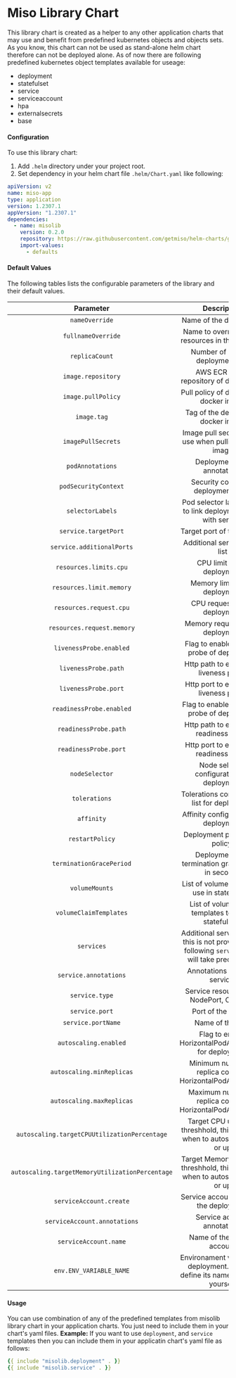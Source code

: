 # Miso Library Chart
This library chart is created as a helper to any other application charts that may use and benefit from predefined kubernetes objects and objects sets. As you know, this chart can not be used as stand-alone helm chart therefore can not be deployed alone.
As of now there are following predefined kubernetes object templates available for useage:
- deployment
- statefulset
- service
- serviceaccount
- hpa
- externalsecrets
- base

#### Configuration

To use this library chart:

1. Add `.helm` directory under your project root.
2. Set dependency in your helm chart file `.helm/Chart.yaml` like following:
```yaml
apiVersion: v2
name: miso-app
type: application
version: 1.2307.1
appVersion: "1.2307.1"
dependencies:
  - name: misolib
    version: 0.2.0
    repository: https://raw.githubusercontent.com/getmiso/helm-charts/gh-pages
    import-values:
      - defaults
```

#### Default Values
The following tables lists the configurable parameters of the library and their default values.

| Parameter | Description | Default Value |
|:---------------------------------------------:|:--------------------------------------------------------------------------------:|:-------------:|
| `nameOverride` | Name of the deployment | `""` |
| `fullnameOverride` | Name to override all the resources in the template | `""` |
| `replicaCount` | Number of replicas deployment has | `1` |
| `image.repository` | AWS ECR Image repository of deployment | `hello-world` |
| `image.pullPolicy` | Pull policy of deployment docker image | `Always` |
| `image.tag` | Tag of the deployment docker image | `latest` |
| `imagePullSecrets` | Image pull secrets list to use when pulling docker image | `[]` |
| `podAnnotations` | Deployment pod annotations | `{}` |
| `podSecurityContext` | Security context of deployment pods | `{}` |
| `selectorLabels` | Pod selector labels used to link deployment pods with service | `NIL` |
| `service.targetPort` | Target port of the service | `80` |
| `service.additionalPorts` | Additional service ports list | `[]` |
| `resources.limits.cpu` | CPU limit of the deployment | `200m` |
| `resources.limit.memory` | Memory limit of the deployment | `200Mi` |
| `resources.request.cpu` | CPU request of the deployment | `100m` |
| `resources.request.memory` | Memory request of the deployment | `100Mi` |
| `livenessProbe.enabled` | Flag to enable liveness probe of deployment | `false` |
| `livenessProbe.path` | Http path to expose for liveness probe | `/` |
| `livenessProbe.port` | Http port to expose for liveness probe | `80` |
| `readinessProbe.enabled` | Flag to enable readiness probe of deployment | `false` |
| `readinessProbe.path` | Http path to expose for readiness probe | `/` |
| `readinessProbe.port` | Http port to expose for readiness probe | `80` |
| `nodeSelector` | Node selector configuration for deployment | `{}` |
| `tolerations` | Tolerations configuration list for deployment | `[]` |
| `affinity` | Affinity configuration for deployment | `{}` |
| `restartPolicy` | Deployment pod restart policy. | `Always` |
| `terminationGracePeriod` | Deployment pod termination grace period in seconds | `30` |
| `volumeMounts` | List of volume mounts to use in statefulsets | `[]` |
| `volumeClaimTemplates` | List of volume claim templates to use in statefulsets | `[]` |
| `services` | Additional services list. If this is not provided then following `service` value will take precedence. | `[]` |
| `service.annotations` | Annotations to add to service. | `{}` |
| `service.type` | Service resource type: NodePort, ClusterIp | `NodePort` |
| `service.port` | Port of the service | `80` |
| `service.portName` | Name of the port | `""` |
| `autoscaling.enabled` | Flag to enable HorizontalPodAutoscaling for deployment | `false` |
| `autoscaling.minReplicas` | Minimum number of replica count of HorizontalPodAutoscaling | `1` |
| `autoscaling.maxReplicas` | Maximum number of replica count of HorizontalPodAutoscaling | `10` |
| `autoscaling.targetCPUUtilizationPercentage` | Target CPU utlization threshhold, this indicates when to autoscale down or up | `80` |
| `autoscaling.targetMemoryUtilizationPercentage` | Target Memory utlization threshhold, this indicates when to autoscale down or up | `80` |
| `serviceAccount.create` | Service account to use in the deployment | `false` |
| `serviceAccount.annotations` | Service account annotations | `{}` |
| `serviceAccount.name` | Name of the service account | `""` |
| `env.ENV_VARIABLE_NAME` | Environament variable for deployment. You can define its name and value yourself | `ENV_VARIABLE_VALUE` |

#### Usage
You can use combination of any of the predefined templates from misolib library chart in your application charts. You just need to include them in your chart's yaml files. 
**Example:**
If you want to use `deployment`, and `service` templates then you can include them in your applicatin chart's yaml file as follows:
```yaml
{{ include "misolib.deployment" . }}
{{ include "misolib.service" . }}
```
